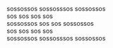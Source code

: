 sossossos sossosssos sossossos <br>
sos       sos    sos sos <br>
sossossos sos    sos sossossos <br>
      sos sos    sos       sos <br>
sossossos sossosssos sossossos <br>

